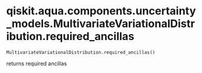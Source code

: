 # qiskit.aqua.components.uncertainty\_models.MultivariateVariationalDistribution.required\_ancillas

`MultivariateVariationalDistribution.required_ancillas()`

returns required ancillas
